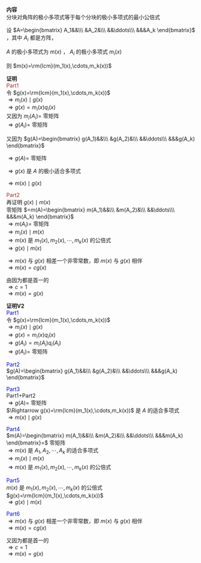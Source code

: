 **内容**  
分块对角阵的极小多项式等于每个分块的极小多项式的最小公倍式  
  
设 $A=\begin{bmatrix}  
A_1&&\\\   
&A_2&\\\   
&&\ddots\\\   
&&&A_k  
\end{bmatrix}$ ，其中 $A_i$ 都是方阵，  
  
 $A$ 的极小多项式为 $m(x)$ ， $A_i$ 的极小多项式 $m_i(x)$   
  
则 $m(x)=\rm{lcm}(m_1(x),\cdots,m_k(x))$   
  
**证明**  
<font color=brown>Part1</font>  
令 $g(x)=\rm{lcm}(m_1(x),\cdots,m_k(x))$   
 $\Rightarrow m_i(x)\mid g(x)$   
 $\Rightarrow g(x)=m_i(x)q_i(x)$   
又因为 $m_i(A_i)=$ 零矩阵  
 $\Rightarrow g(A_i)=$ 零矩阵  
  
又因为 $g(A)=\begin{bmatrix}  
g(A_1)&&\\\   
&g(A_2)&\\\   
&&\ddots\\\   
&&&g(A_k)  
\end{bmatrix}$   
  
 $\Rightarrow g(A)=$ 零矩阵  
  
 $\Rightarrow g(x)$ 是 $A$ 的极小适合多项式  
  
 $\Rightarrow m(x)\mid g(x)$   
  
<font color=brown>Part2</font>  
再证明 $g(x)\mid m(x)$   
零矩阵 $=m(A)=\begin{bmatrix}  
m(A_1)&&\\\   
&m(A_2)&\\\   
&&\ddots\\\   
&&&m(A_k)  
\end{bmatrix}$   
 $\Rightarrow m(A_i)=$ 零矩阵  
 $\Rightarrow m_i(x)\mid m(x)$   
 $\Rightarrow m(x)$ 是 $m_1(x),m_2(x),\cdots,m_k(x)$ 的公倍式  
 $\Rightarrow g(x)\mid m(x)$   
  
 $\Rightarrow m(x)$ 与 $g(x)$ 相差一个非零常数，即 $m(x)$ 与 $g(x)$ 相伴  
 $\Rightarrow m(x)=c g(x)$   
  
由因为都是首一的  
 $\Rightarrow c=1$   
 $\Rightarrow m(x)=g(x)$   
  
**证明V2**  
<font color=blue>Part1</font>  
令 $g(x)=\rm{lcm}(m_1(x),\cdots,m_k(x))$   
 $\Rightarrow m_i(x)\mid g(x)$   
 $\Rightarrow g(x)=m_i(x)q_i(x)$   
 $\Rightarrow g(A_i)=m_i(A_i)q_i(A_i)$   
 $\Rightarrow g(A_i)=$ 零矩阵  
  
<font color=blue>Part2</font>  
 $g(A)=\begin{bmatrix}  
g(A_1)&&\\\   
&g(A_2)&\\\   
&&\ddots\\\   
&&&g(A_k)  
\end{bmatrix}$   
  
<font color=blue>Part3</font>  
Part1+Part2  
 $\Rightarrow g(A)=$ 零矩阵  
 $\Rightarrow g(x)=\rm{lcm}(m_1(x),\cdots,m_k(x))$ 是 $A$ 的适合多项式  
 $\Rightarrow m(x)\mid g(x)$   
  
<font color=blue>Part4</font>  
 $m(A)=\begin{bmatrix}  
m(A_1)&&\\\   
&m(A_2)&\\\   
&&\ddots\\\   
&&&m(A_k)  
\end{bmatrix}=$ 零矩阵  
 $\Rightarrow m(x)$ 是 $A_1,A_2,\cdots,A_k$ 的适合多项式  
 $\Rightarrow m_i(x)\mid m(x)$   
 $\Rightarrow m(x)$ 是 $m_1(x),m_2(x),\cdots,m_k(x)$ 的公倍式  
  
<font color=blue>Part5</font>  
 $m(x)$ 是 $m_1(x),m_2(x),\cdots,m_k(x)$ 的公倍式  
 $g(x)=\rm{lcm}(m_1(x),\cdots,m_k(x))$   
 $\Rightarrow g(x)\mid m(x)$   
  
<font color=blue>Part6</font>  
 $\Rightarrow m(x)$ 与 $g(x)$ 相差一个非零常数，即 $m(x)$ 与 $g(x)$ 相伴  
 $\Rightarrow m(x)=c g(x)$   
  
又因为都是首一的  
 $\Rightarrow c=1$   
 $\Rightarrow m(x)=g(x)$   
